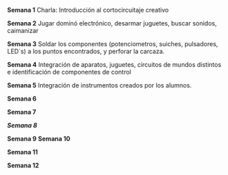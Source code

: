 __Semana 1__ Charla: Introducción al cortocircuitaje creativo 
       

__Semana 2__ Jugar dominó electrónico, desarmar juguetes, buscar sonidos, caimanizar


__Semana 3__ Soldar los componentes (potenciometros, suiches, pulsadores, LED´s) a los puntos encontrados, y perforar la carcaza.

__Semana 4__ Integración de aparatos, juguetes, circuitos de mundos distintos e identificación de componentes de control 


__Semana 5__ Integración de instrumentos creados por los alumnos.

__Semana 6__ 

__Semana 7__ 

___Semana 8___ 

__Semana 9__ 
__Semana 10__ 

__Semana 11__ 

__Semana 12__ 
